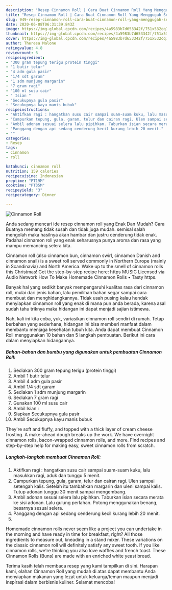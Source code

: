 ```yaml
---
description: "Resep Cinnamon Roll | Cara Buat Cinnamon Roll Yang Menggugah Selera"
title: "Resep Cinnamon Roll | Cara Buat Cinnamon Roll Yang Menggugah Selera"
slug: 949-resep-cinnamon-roll-cara-buat-cinnamon-roll-yang-menggugah-selera
date: 2020-06-08T06:31:39.843Z
image: https://img-global.cpcdn.com/recipes/4a5983b7d653342f/751x532cq70/cinnamon-roll-foto-resep-utama.jpg
thumbnail: https://img-global.cpcdn.com/recipes/4a5983b7d653342f/751x532cq70/cinnamon-roll-foto-resep-utama.jpg
cover: https://img-global.cpcdn.com/recipes/4a5983b7d653342f/751x532cq70/cinnamon-roll-foto-resep-utama.jpg
author: Theresa Malone
ratingvalue: 4.8
reviewcount: 6
recipeingredient:
- "300 gram tepung terigu protein tinggi"
- "1 butir telur"
- "4 adm gula pasir"
- "1/4 sdt garam"
- "1 sdm munjung margarin"
- "7 gram ragi"
- "100 ml susu cair"
- " Isian "
- "Secukupnya gula pasir"
- "Secukupnya kayu manis bubuk"
recipeinstructions:
- "Aktifkan ragi : hangatkan susu cair sampai suam-suam kuku, lalu masukkan ragi, aduk dan tunggu 5 menit."
- "Campurkan tepung, gula, garam, telur dan cairan ragi. Ulen sampai setengah kalis. Setelah itu tambahkan margarin dan uleni sampai kalis. Tutup adonan tunggu 30 menit sampai mengembang."
- "Ambil adonan sesuai selera lalu pipihkan. Taburkan isian secara merata ke sisi adonan. Lalu gulung perlahan. Potong menggunakan benang, besarnya sesuai selera."
- "Panggang dengan api sedang cenderung kecil kurang lebih 20 menit."
- ""
categories:
- Resep
tags:
- cinnamon
- roll

katakunci: cinnamon roll 
nutrition: 159 calories
recipecuisine: Indonesian
preptime: "PT19M"
cooktime: "PT35M"
recipeyield: "3"
recipecategory: Dinner

---
```



![Cinnamon Roll](https://img-global.cpcdn.com/recipes/4a5983b7d653342f/751x532cq70/cinnamon-roll-foto-resep-utama.jpg)

Anda sedang mencari ide resep cinnamon roll yang Enak Dan Mudah? Cara Buatnya memang tidak susah dan tidak juga mudah. semisal salah mengolah maka hasilnya akan hambar dan justru cenderung tidak enak. Padahal cinnamon roll yang enak seharusnya punya aroma dan rasa yang mampu memancing selera kita.

Cinnamon roll (also cinnamon bun, cinnamon swirl, cinnamon Danish and cinnamon snail) is a sweet roll served commonly in Northern Europe (mainly in Scandinavia) and North America. Wake up to the smell of cinnamon rolls this Christmas! Get the step-by-step recipe here: https MUSIC Licensed via Audio Network How To Make Homemade Cinnamon Rolls • Tasty https.

Banyak hal yang sedikit banyak mempengaruhi kualitas rasa dari cinnamon roll, mulai dari jenis bahan, lalu pemilihan bahan segar sampai cara membuat dan menghidangkannya. Tidak usah pusing kalau hendak menyiapkan cinnamon roll yang enak di mana pun anda berada, karena asal sudah tahu triknya maka hidangan ini dapat menjadi sajian istimewa.


Nah, kali ini kita coba, yuk, variasikan cinnamon roll sendiri di rumah. Tetap berbahan yang sederhana, hidangan ini bisa memberi manfaat dalam membantu menjaga kesehatan tubuh kita. Anda dapat membuat Cinnamon Roll menggunakan 10 bahan dan 5 langkah pembuatan. Berikut ini cara dalam menyiapkan hidangannya.

<!--inarticleads1-->

##### Bahan-bahan dan bumbu yang digunakan untuk pembuatan Cinnamon Roll:

1. Sediakan 300 gram tepung terigu (protein tinggi)
1. Ambil 1 butir telur
1. Ambil 4 adm gula pasir
1. Ambil 1/4 sdt garam
1. Sediakan 1 sdm munjung margarin
1. Sediakan 7 gram ragi
1. Gunakan 100 ml susu cair
1. Ambil  Isian :
1. Siapkan Secukupnya gula pasir
1. Ambil Secukupnya kayu manis bubuk


They&#39;re soft and fluffy, and topped with a thick layer of cream cheese frosting. A make-ahead dough breaks up the work. We have overnight cinnamon rolls, bacon-wrapped cinnamon rolls, and more. Find recipes and step-by-step help for making easy, sweet cinnamon rolls from scratch. 

<!--inarticleads2-->

##### Langkah-langkah membuat Cinnamon Roll:

1. Aktifkan ragi : hangatkan susu cair sampai suam-suam kuku, lalu masukkan ragi, aduk dan tunggu 5 menit.
1. Campurkan tepung, gula, garam, telur dan cairan ragi. Ulen sampai setengah kalis. Setelah itu tambahkan margarin dan uleni sampai kalis. Tutup adonan tunggu 30 menit sampai mengembang.
1. Ambil adonan sesuai selera lalu pipihkan. Taburkan isian secara merata ke sisi adonan. Lalu gulung perlahan. Potong menggunakan benang, besarnya sesuai selera.
1. Panggang dengan api sedang cenderung kecil kurang lebih 20 menit.
1. 


Homemade cinnamon rolls never seem like a project you can undertake in the morning and have ready in time for breakfast, right? All those ingredients to measure out, kneading in a stand mixer. These variations on the classic cinnamon roll will definitely satisfy any sweet tooth. If you like cinnamon rolls, we&#39;re thinking you also love waffles and french toast. These Cinnamon Rolls (Buns) are made with an enriched white yeast bread. 

Terima kasih telah membaca resep yang kami tampilkan di sini. Harapan kami, olahan Cinnamon Roll yang mudah di atas dapat membantu Anda menyiapkan makanan yang lezat untuk keluarga/teman maupun menjadi inspirasi dalam berbisnis kuliner. Selamat mencoba!

